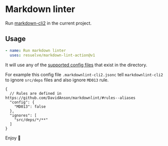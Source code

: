 # Markdown linter

Run [markdown-cli2](https://github.com/DavidAnson/markdownlint-cli2) in the current project.

## Usage

```yaml
- name: Run markdown linter
  uses: resuelve/markdown-lint-action@v1
```

It will use any of the [supported config files](https://github.com/DavidAnson/markdownlint-cli2#configuration) that exist in the directory.

For example this config file `.markdownlint-cli2.jsonc` tell `markdownlint-cli2` to ignore `src/deps` files and also ignore `MD013` rule.

```jsonc
{
  // Rules are defined in https://github.com/DavidAnson/markdownlint/#rules--aliases
  "config": {
    "MD013": false
  },
  "ignores": [
    "src/deps/*/**"
  ]
}
```

Enjoy 🎉
